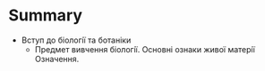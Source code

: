 # Summary

* Вступ до бiологiї та ботанiки
   * Предмет вивчення бiологiї. Основнi ознаки живої матерiї Означення.

